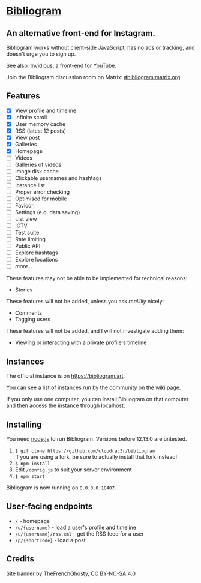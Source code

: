# [Bibliogram](https://bibliogram.art)

## An alternative front-end for Instagram.

Bibliogram works without client-side JavaScript, has no ads or tracking, and doesn't urge you to sign up.

See also: [Invidious, a front-end for YouTube.](https://github.com/omarroth/invidious)

Join the Bibliogram discussion room on Matrix: [#bibliogram:matrix.org](https://riot.im/app/#/room/#bibliogram:matrix.org)

## Features

- [x] View profile and timeline
- [x] Infinite scroll
- [x] User memory cache
- [x] RSS (latest 12 posts)
- [x] View post
- [x] Galleries
- [x] Homepage
- [ ] Videos
- [ ] Galleries of videos
- [ ] Image disk cache
- [ ] Clickable usernames and hashtags
- [ ] Instance list
- [ ] Proper error checking
- [ ] Optimised for mobile
- [ ] Favicon
- [ ] Settings (e.g. data saving)
- [ ] List view
- [ ] IGTV
- [ ] Test suite
- [ ] Rate limiting
- [ ] Public API
- [ ] Explore hashtags
- [ ] Explore locations
- [ ] _more..._

These features may not be able to be implemented for technical reasons:

- Stories

These features will not be added, unless you ask _reallllly_ nicely:

- Comments
- Tagging users

These features will not be added, and I will not investigate adding them:

- Viewing or interacting with a private profile's timeline

## Instances

The official instance is on https://bibliogram.art.

You can see a list of instances run by the community [on the wiki page](https://github.com/cloudrac3r/bibliogram/wiki/Instances).

If you only use one computer, you can install Bibliogram on that computer and then access the instance through localhost.

## Installing

You need [node.js](https://nodejs.org/en/) to run Bibliogram. Versions before 12.13.0 are untested.

1. `$ git clone https://github.com/cloudrac3r/bibliogram`  
If you are using a fork, be sure to actually install that fork instead!
1. `$ npm install`
1. Edit `/config.js` to suit your server environment
1. `$ npm start`

Bibliogram is now running on `0.0.0.0:10407`.

## User-facing endpoints

- `/` - homepage
- `/u/{username}` - load a user's profile and timeline
- `/u/{username}/rss.xml` - get the RSS feed for a user
- `/p/{shortcode}` - load a post

## Credits

Site banner by [TheFrenchGhosty](https://gitlab.com/TheFrenchGhosty), [CC BY-NC-SA 4.0](https://creativecommons.org/licenses/by-nc-sa/4.0/)
